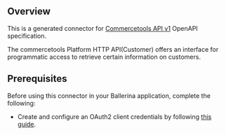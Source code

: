 ## Overview
This is a generated connector for [Commercetools API v1](https://docs.commercetools.com/api/) OpenAPI specification.

The commercetools Platform HTTP API(Customer) offers an interface for programmatic access to retrieve certain information on customers.
## Prerequisites

Before using this connector in your Ballerina application, complete the following:

* Create and configure an OAuth2 client credentials by following [this guide](https://docs.commercetools.com/api/authorization).